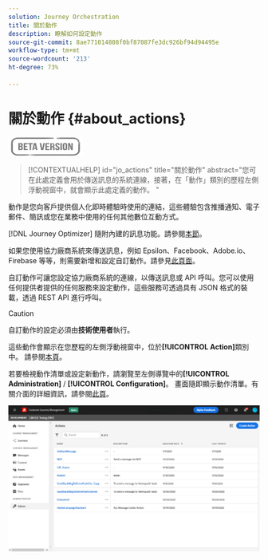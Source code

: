 ```yaml
---
solution: Journey Orchestration
title: 關於動作
description: 瞭解如何設定動作
source-git-commit: 8ae771014808f0bf87087fe3dc926bf94d94495e
workflow-type: tm+mt
source-wordcount: '213'
ht-degree: 73%

---
```


# 關於動作 {#about_actions}

![](../assets/do-not-localize/badge.png)

>[!CONTEXTUALHELP]
>id="jo_actions"
>title="關於動作"
>abstract="您可在此處定義會用於傳送訊息的系統連線，接著，在「動作」類別的歷程左側浮動視窗中，就會顯示此處定義的動作。 "

動作是您向客戶提供個人化即時體驗時使用的連結，這些體驗包含推播通知、電子郵件、簡訊或您在業務中使用的任何其他數位互動方式。

[!DNL Journey Optimizer] 隨附內建的訊息功能。請參閱[本節](../get-started-content.md)。

如果您使用協力廠商系統來傳送訊息，例如 Epsilon、Facebook、Adobe.io、Firebase 等等，則需要新增和設定自訂動作。請參見[此頁面](../action/about-custom-action-configuration.md)。

自訂動作可讓您設定協力廠商系統的連線，以傳送訊息或 API 呼叫。您可以使用任何提供者提供的任何服務來設定動作，這些服務可透過具有 JSON 格式的裝載，透過 REST API 進行呼叫。

>[!CAUTION]
>
>自訂動作的設定必須由&#x200B;**技術使用者**&#x200B;執行。

這些動作會顯示在您歷程的左側浮動視窗中，位於&#x200B;**[!UICONTROL Action]**&#x200B;類別中。 請參閱[本頁](../building-journeys/about-journey-activities.md#action-activities)。

若要檢視動作清單或設定新動作，請瀏覽至左側導覽中的&#x200B;**[!UICONTROL Administration]** / **[!UICONTROL Configuration]**。 畫面隨即顯示動作清單。有關介面的詳細資訊，請參閱[此頁](../user-interface.md)。

![](../assets/custom1.png)
